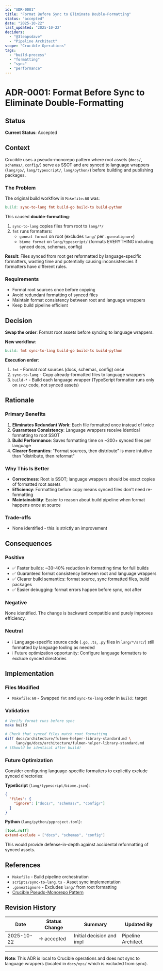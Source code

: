 ```yaml
---
id: "ADR-0001"
title: "Format Before Sync to Eliminate Double-Formatting"
status: "accepted"
date: "2025-10-22"
last_updated: "2025-10-22"
deciders:
  - "@3leapsdave"
  - "Pipeline Architect"
scope: "Crucible Operations"
tags:
  - "build-process"
  - "formatting"
  - "sync"
  - "performance"
---
```


# ADR-0001: Format Before Sync to Eliminate Double-Formatting

## Status

**Current Status**: Accepted

## Context

Crucible uses a pseudo-monorepo pattern where root assets (`docs/`, `schemas/`, `config/`) serve as SSOT and are synced to language wrappers (`lang/go/`, `lang/typescript/`, `lang/python/`) before building and publishing packages.

### The Problem

The original build workflow in `Makefile:60` was:

```makefile
build: sync-to-lang fmt build-go build-ts build-python
```

This caused **double-formatting**:

1. `sync-to-lang` copies files from root to `lang/*/`
2. `fmt` runs formatters:
   - `goneat format` on root (excludes `lang/` per `.goneatignore`)
   - `biome format` on `lang/typescript/` (formats EVERYTHING including synced docs, schemas, config)

**Result**: Files synced from root get reformatted by language-specific formatters, wasting time and potentially causing inconsistencies if formatters have different rules.

### Requirements

- Format root sources once before copying
- Avoid redundant formatting of synced files
- Maintain format consistency between root and language wrappers
- Keep build pipeline efficient

## Decision

**Swap the order**: Format root assets before syncing to language wrappers.

**New workflow**:

```makefile
build: fmt sync-to-lang build-go build-ts build-python
```

**Execution order**:

1. `fmt` - Format root sources (docs, schemas, config) once
2. `sync-to-lang` - Copy already-formatted files to language wrappers
3. `build-*` - Build each language wrapper (TypeScript formatter runs only on `src/` code, not synced assets)

## Rationale

### Primary Benefits

1. **Eliminates Redundant Work**: Each file formatted once instead of twice
2. **Guarantees Consistency**: Language wrappers receive identical formatting to root SSOT
3. **Build Performance**: Saves formatting time on ~200+ synced files per language
4. **Clearer Semantics**: "Format sources, then distribute" is more intuitive than "distribute, then reformat"

### Why This Is Better

- **Correctness**: Root is SSOT; language wrappers should be exact copies of formatted root assets
- **Efficiency**: Formatting before copy means synced files don't need re-formatting
- **Maintainability**: Easier to reason about build pipeline when format happens once at source

### Trade-offs

- None identified - this is strictly an improvement

## Consequences

### Positive

- ✅ Faster builds: ~30-40% reduction in formatting time for full builds
- ✅ Guaranteed format consistency between root and language wrappers
- ✅ Clearer build semantics: format source, sync formatted files, build packages
- ✅ Easier debugging: format errors happen before sync, not after

### Negative

None identified. The change is backward compatible and purely improves efficiency.

### Neutral

- ℹ️ Language-specific source code (`.go`, `.ts`, `.py` files in `lang/*/src/`) still formatted by language tooling as needed
- ℹ️ Future optimization opportunity: Configure language formatters to exclude synced directories

## Implementation

### Files Modified

- `Makefile:60` - Swapped `fmt` and `sync-to-lang` order in `build:` target

### Validation

```bash
# Verify format runs before sync
make build

# Check that synced files match root formatting
diff docs/architecture/fulmen-helper-library-standard.md \
     lang/go/docs/architecture/fulmen-helper-library-standard.md
# (Should be identical after build)
```

### Future Optimization

Consider configuring language-specific formatters to explicitly exclude synced directories:

**TypeScript** (`lang/typescript/biome.json`):

```json
{
  "files": {
    "ignore": ["docs/", "schemas/", "config/"]
  }
}
```

**Python** (`lang/python/pyproject.toml`):

```toml
[tool.ruff]
extend-exclude = ["docs", "schemas", "config"]
```

This would provide defense-in-depth against accidental reformatting of synced assets.

## References

- `Makefile` - Build pipeline orchestration
- `scripts/sync-to-lang.ts` - Asset sync implementation
- `.goneatignore` - Excludes `lang/` from root formatting
- [Crucible Pseudo-Monorepo Pattern](../../architecture/pseudo-monorepo.md)

## Revision History

| Date       | Status Change | Summary                   | Updated By         |
| ---------- | ------------- | ------------------------- | ------------------ |
| 2025-10-22 | → accepted    | Initial decision and impl | Pipeline Architect |

---

**Note**: This ADR is local to Crucible operations and does not sync to language wrappers (located in `docs/ops/` which is excluded from sync).

